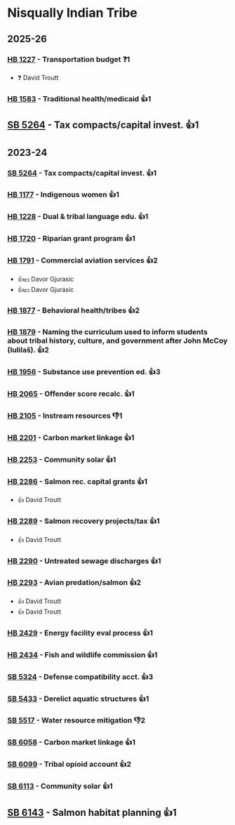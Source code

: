 # Nisqually Indian Tribe
## 2025-26

### [HB 1227](/bill/2025-26/hb/1227/) - Transportation budget   ❓1
* ❓ David Troutt

### [HB 1583](/bill/2025-26/hb/1583/) - Traditional health/medicaid 👍1  

## [SB 5264](/bill/2025-26/sb/5264/) - Tax compacts/capital invest. 👍1  

## 2023-24

### [SB 5264](/bill/2023-24/sb/5264/) - Tax compacts/capital invest. 👍1  

### [HB 1177](/bill/2023-24/hb/1177/) - Indigenous women 👍1  

### [HB 1228](/bill/2023-24/hb/1228/) - Dual & tribal language edu. 👍1  

### [HB 1720](/bill/2023-24/hb/1720/) - Riparian grant program 👍1  

### [HB 1791](/bill/2023-24/hb/1791/) - Commercial aviation services 👍2  
* 👍💵 Davor Gjurasic
* 👍💵 Davor Gjurasic

### [HB 1877](/bill/2023-24/hb/1877/) - Behavioral health/tribes 👍2  

### [HB 1879](/bill/2023-24/hb/1879/) - Naming the curriculum used to inform students about tribal history, culture, and government after John McCoy (lulilaš). 👍2  

### [HB 1956](/bill/2023-24/hb/1956/) - Substance use prevention ed. 👍3  

### [HB 2065](/bill/2023-24/hb/2065/) - Offender score recalc. 👍1  

### [HB 2105](/bill/2023-24/hb/2105/) - Instream resources  👎1 

### [HB 2201](/bill/2023-24/hb/2201/) - Carbon market linkage 👍1  

### [HB 2253](/bill/2023-24/hb/2253/) - Community solar 👍1  

### [HB 2286](/bill/2023-24/hb/2286/) - Salmon rec. capital grants 👍1  
* 👍 David Troutt

### [HB 2289](/bill/2023-24/hb/2289/) - Salmon recovery projects/tax 👍1  
* 👍 David Troutt

### [HB 2290](/bill/2023-24/hb/2290/) - Untreated sewage discharges 👍1  

### [HB 2293](/bill/2023-24/hb/2293/) - Avian predation/salmon 👍2  
* 👍 David Troutt
* 👍 David Troutt

### [HB 2429](/bill/2023-24/hb/2429/) - Energy facility eval process 👍1  

### [HB 2434](/bill/2023-24/hb/2434/) - Fish and wildlife commission 👍1  

### [SB 5324](/bill/2023-24/sb/5324/) - Defense compatibility acct. 👍3  

### [SB 5433](/bill/2023-24/sb/5433/) - Derelict aquatic structures 👍1  

### [SB 5517](/bill/2023-24/sb/5517/) - Water resource mitigation  👎2 

### [SB 6058](/bill/2023-24/sb/6058/) - Carbon market linkage 👍1  

### [SB 6099](/bill/2023-24/sb/6099/) - Tribal opioid account 👍2  

### [SB 6113](/bill/2023-24/sb/6113/) - Community solar 👍1  

## [SB 6143](/bill/2023-24/sb/6143/) - Salmon habitat planning 👍1  
